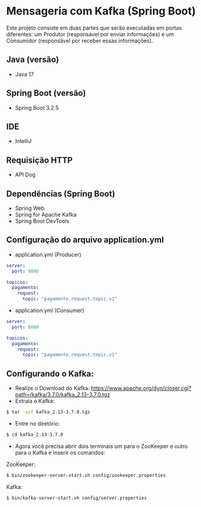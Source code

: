 # Mensageria com Kafka (Spring Boot)

Este projeto consiste em duas partes que serão executadas em portas diferentes: um Produtor (responsável por enviar informações) e um Consumidor (responsável por receber essas informações).

## Java (versão)
- Java 17

## Spring Boot (versão)
- Spring Boot 3.2.5

## IDE
- IntelliJ

## Requisição HTTP
- API Dog

## Dependências (Spring Boot)
- Spring Web
- Spring for Apache Kafka
- Spring Boot DevTools

## Configuração do arquivo application.yml

- application.yml (Producer)
```yml
server:
  port: 9090

topicos:
  pagamento:
    request:
      topic: "pagamento.request.topic.v1"
```

- application.yml (Consumer)
```yml
server:
  port: 8080

topicos:
  pagamento:
    request:
      topic: "pagamento.request.topic.v1"
```

## Configurando o Kafka:

- Realize o Download do Kafka: https://www.apache.org/dyn/closer.cgi?path=/kafka/3.7.0/kafka_2.13-3.7.0.tgz
- Extraia o Kafka:
```bash
$ tar -xzf kafka_2.13-3.7.0.tgz
```
- Entre no diretório:
```bash
$ cd kafka_2.13-3.7.0
```
- Agora você precisa abrir dois terminais um para o ZooKeeper e outro para o Kafka e inserir os comandos:

ZooKeeper:
```bash
$ bin/zookeeper-server-start.sh config/zookeeper.properties
```
Kafka:
```bash
$ bin/kafka-server-start.sh config/server.properties
```
